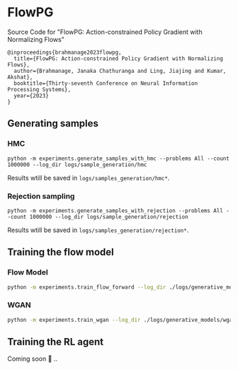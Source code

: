 # FlowPG
Source Code for "FlowPG: Action-constrained Policy Gradient with Normalizing Flows"
```
@inproceedings{brahmanage2023flowpg,
  title={FlowPG: Action-constrained Policy Gradient with Normalizing Flows},
  author={Brahmanage, Janaka Chathuranga and Ling, Jiajing and Kumar, Akshat},
  booktitle={Thirty-seventh Conference on Neural Information Processing Systems},
  year={2023}
}
```

## Generating samples
### HMC
```
python -m experiments.generate_samples_with_hmc --problems All --count 1000000 --log_dir logs/sample_generation/hmc
```
Results wtill be saved in `logs/samples_generation/hmc*`. 

### Rejection sampling
```
python -m experiments.generate_samples_with_rejection --problems All --count 1000000 --log_dir logs/sample_generation/rejection
```
Results wtill be saved in `logs/samples_generation/rejection*`. 


## Training the flow model

### Flow Model
```bash
python -m experiments.train_flow_forward --log_dir ./logs/generative_models/flow_forward/Reacher --problem Reacher --data_file ./logs/sample_generation/1000000/Reacher.npy --device cuda:0  --batch_size 32 &
```

### WGAN
```bash
python -m experiments.train_wgan --log_dir ./logs/generative_models/wgan/Reacher --problem Reacher --data_file ./logs/sample_generation/1000000/Reacher.npy --device cuda:0  --batch_size 32 &
```


## Training the RL agent
Coming soon :rocket: ..
